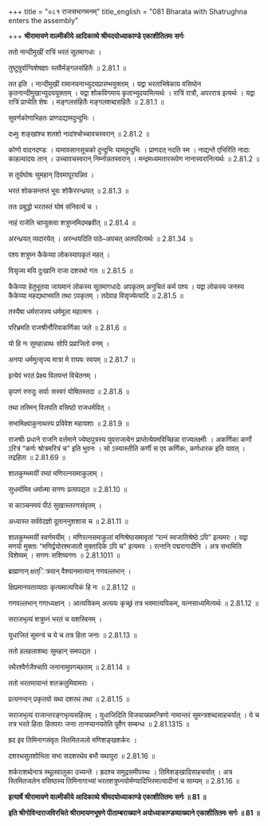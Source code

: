 +++
title = "०८१ राजसभागमनम्"
title_english = "081 Bharata with Shatrughna enters the assembly"

+++
**श्रीरामायणे वाल्मीकीये आदिकाव्ये श्रीमदयोध्याकाण्डे एकाशीतितमः सर्गः**

ततो नान्दीमुखीं रात्रिं भरतं सूतमागधाः ।

तुष्टुवुर्वाग्विशेषज्ञाः स्तवैर्मङ्गलसंहितैः ॥ 2.81.1 ॥

तत इति । नान्दीमुखीं रामानयनाभ्युदयप्रारम्भयुक्ताम् । यद्वा भरताभिषेकाय वसिष्ठेन कृतनान्दीमुखाभ्युदययुक्ताम् । यद्वा शोकविगमाय कृताभ्युदयामित्यर्थः । रात्रिं रात्रौ, अपररात्र इत्यर्थः । यद्वा रात्रिं प्राप्येति शेषः । मङ्गलसंहितैः मङ्गलशब्दसहितैः ॥ 2.81.1 ॥

सुवर्णकोणाभिहतः प्राणदद्यामदुन्दुभिः ।

दध्मुः शङ्खांश्च शतशो नादांश्चोच्चावचस्वरान् ॥ 2.81.2 ॥

कोणो वादनदण्डः । यामावसानसूचको दुन्दुभिः यामदुन्दुभिः । प्राणदत् नदति स्म । नाद्यन्ते एभिरिति नादाः काहल्यादयः तान् । उच्चावचस्वरान् निम्नोन्नतस्वरान् । मन्द्रमध्यमताररूपेण नानास्वरानित्यर्थः ॥ 2.81.2 ॥

स तूर्यघोषः सुमहान् दिवमापूरयन्निव ।

भरतं शोकसन्तप्तं भूयः शोकैररन्ध्रयत् ॥ 2.81.3 ॥

ततः प्रबुद्धो भरतस्तं घोषं संनिवर्त्य च ।

नाहं राजेति चाप्युक्त्वा शत्रुघ्नमिदमब्रवीत् ॥ 2.81.4 ॥

अरन्ध्रयत् व्यदारयेत् । अरन्धयदिति पाठे–अपचत् अतपदित्यर्थः ॥ 2.81.34 ॥

पश्य शत्रुघ्न कैकेय्या लोकस्यापकृतं महत् ।

विसृज्य मयि दुःखानि राजा दशरथो गतः ॥ 2.81.5 ॥

कैकेय्या हेतुभूतया जायमानं लोकस्य सूतमागधादेः अपकृतम् अनुचितं कर्म पश्य । यद्वा लोकस्य जनस्य कैकेय्या महद्यथाभवति तथा ऽपकृतम् । तदेवाह विसृज्येत्यादि ॥ 2.81.5 ॥

तस्यैषा धर्मराजस्य धर्ममूला महात्मनः ।

परिभ्रमति राजश्रीर्नौरिवाकर्णिका जले ॥ 2.81.6 ॥

यो हि नः सुमहान्नाथः सोपि प्रव्राजितो वनम् ।

अनया धर्ममुत्सृज्य मात्रा मे राघवः स्वयम् ॥ 2.81.7 ॥

इत्येवं भरतं प्रेक्ष्य विलपन्तं विचेतनम् ।

कृपणं रुरुदुः सर्वाः सस्वरं योषितस्तदा ॥ 2.81.8 ॥

तथा तस्मिन् विलपति वसिष्ठो राजधर्मवित् ।

सभामिक्ष्वाकुनाथस्य प्रविवेश महायशाः ॥ 2.81.9 ॥

राजश्रीः प्रधाने राजनि वर्त्तमाने ज्येष्ठपुत्रस्य युवराजत्वेन प्राप्तेत्येवमविच्छिन्ना राज्यलक्ष्मीः । अकर्णिका कर्णो ऽरित्रं “कर्णः श्रोत्रमरित्रं च” इति भुवनः । सो ऽस्यास्तीति कर्णी स एव कर्णिकः, कर्णधारक इति यावत् । तद्रहिता ॥ 2.81.69 ॥

शातकुम्भमयीं रम्यां मणिरत्नसमाकुलाम् ।

सुधर्मामिव धर्मात्मा सगणः प्रत्यपद्यत ॥ 2.81.10 ॥

स काञ्चनमयं पीठं सुखास्तरणसंवृतम् ।

अध्यास्त सर्ववेदज्ञो दूताननुशशास च ॥ 2.81.11 ॥

शातकुम्भमयीं स्वर्णमयीम् । मणिरत्नसमाकुलां मणिश्रेष्ठसमावृतां “रत्नं स्वजातिश्रेष्ठे ऽपि” इत्यमरः । यद्वा मणयो मुक्ताः “मणिर्द्वयोरश्मजातौ मुक्तादिके ऽपि च” इत्यमरः । रत्नानि पद्मरागादीनि । अत्र सभामिति विशेष्यम् । सगणः सशिष्यगणः ॥ 2.81.1011 ॥

ब्राह्मणान् क्षत्ित्रयान् वैश्यानमात्यान् गणवल्लभान् ।

क्षिप्रमानयताव्यग्राः कृत्यमात्ययिकं हि नः ॥ 2.81.12 ॥

गणवल्लभान् गणाध्यक्षान् । आत्ययिकम् अत्ययः कृच्छ्रं तत्र भवमात्ययिकम्, यत्नसाध्यमित्यर्थः ॥ 2.81.12 ॥

सराजभृत्यं शत्रुघ्नं भरतं च यशस्विनम् ।

युधाजितं सुमन्त्रं च ये च तत्र हिता जनाः ॥ 2.81.13 ॥

ततो हलहलाशब्दः सुमहान् समपद्यत ।

रथैरश्वैर्गजैश्चापि जनानामुपगच्छताम् ॥ 2.81.14 ॥

ततो भरतमायान्तं शतक्रतुमिवामराः ।

प्रत्यनन्दन् प्रकृतयो यथा दशरथं तथा ॥ 2.81.15 ॥

सराजभृत्यं राजान्तरङ्गभृत्यसहितम् । युधाजिदिति विजयाख्यमन्त्रिणो नामान्तरं सुमन्त्रशब्दसाहचर्यात् । ये च तत्र भरते हिताः हितपराः जनाः तानप्यानयतेति पूर्वेण सम्बन्धः ॥ 2.81.1315 ॥

ह्रद इव तिमिनागसंवृतः स्तिमितजलो मणिशङ्खशर्करः ।

दशरथसुतशोभिता सभा सदशरथेव बभौ यथापुरा ॥ 2.81.16 ॥

शर्कराशब्देनात्र स्थूलवालुका उच्यन्ते । ह्रदश्च समुद्रसमीपस्थः । तिमिशङ्खादिसाहचर्यात् । अत्र स्तिमितजलेन वसिष्ठस्य तिमिनागाभ्यां भरतशत्रुघ्नयोर्मण्यादिभिरमात्यादीनां च साम्यम् ॥ 2.81.16 ॥

**इत्यार्षे श्रीरामायणे वाल्मीकीये आदिकाव्ये श्रीमदयोध्याकाण्डे एकाशीतितमः सर्गः ॥ 81 ॥**

**इति श्रीगोविन्दराजविरचिते श्रीरामायणभूषणे पीताम्बराख्याने अयोध्याकाण्डव्याख्याने एकाशीतितमः सर्गः ॥ 81 ॥**
